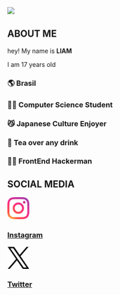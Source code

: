 <img 
  src="./assets/Intro.gif"
  height="100"
   />


<body>
  <section id="about">
    <div class="about-container">
      <div class="display">
        <div class="title">
          <h1>
            ABOUT ME
          </h1>
        </div>
        <div class="text__container__p1">
          <p>hey! My name is <strong>LIAM</strong></p>
          <p>I am 17 years old</p>
      </div>
        <div class="text-about-me">
          <article>
           <div class="text-container">
             <h3>🌎 Brasil</h3>
             <h3>👨‍🎓 Computer Science Student</h3>
             <h3>😼 Japanese Culture Enjoyer</h3>
             <h3>🍵 Tea over any drink</h3>
             <h3>👨‍💻 FrontEnd Hackerman</h3>
           </div>
          </article>
        </div>
    </div>
  </section>
  <section id="socials">
    <div class="socials-container">
      <div class="display">
        <div class="title">
          <h1>SOCIAL MEDIA</h1>
        </div>
        <article>
          <a href="https://instagram.com">
            <img
              height="50"
              src="./assets/instagram-logo.png"
              alt="Instagram Logo"
              class="logo"
              />
            <div class="text-container">
              <h3>Instagram</h3>
            </div>
          <a/>   
        </article>
        <article>
          <a href="https://x.com/">
            <img
              height="50"
              src="./assets/X-Logo.png"
              alt="X Logo"
              class="logo"
              />
            <div class="text-container">
              <h3>Twitter</h3>
            </div>
          <a/>   
        </article>
      </div>
    </div>
  </section>
</body>
